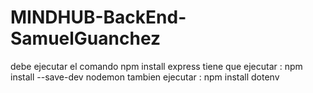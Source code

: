 # MINDHUB-BackEnd-SamuelGuanchez
debe ejecutar el comando npm install express
tiene que ejecutar : npm install --save-dev nodemon
tambien ejecutar : npm install dotenv